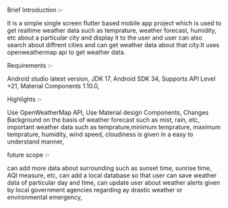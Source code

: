 Brief Introduction :-

It is a simple single screen flutter based mobile app project which is used to get realtime weather data such as 
temprature, weather forecast, humidity, etc about a particular city and display it to the user and user can also search 
about diffrent cities and can get weather data about that city.It uses openweathermap api to get weather data.


Requirements :-

Android studio latest version,
JDK 17,
Android SDK 34,
Supports API Level +21,
Material Components 1.10.0,


Highlights :-

Use OpenWeatherMap API,
Use Material design Components,
Changes Background on the basis of weather forecast such as mist, rain, etc,
important weather data such as temprature,minimum temprature, maximum temprature, humidity, wind speed, cloudiness is given in a easy to understand manner,


future scope :-

can add more data about surrounding such as sunset time, sunrise time, AQI measure, etc,
can add a local database so that user can save weather data of particular day and time,
can update user about weather alerts given by local government agencies regarding ay drastic weather or environmental emergency, 



